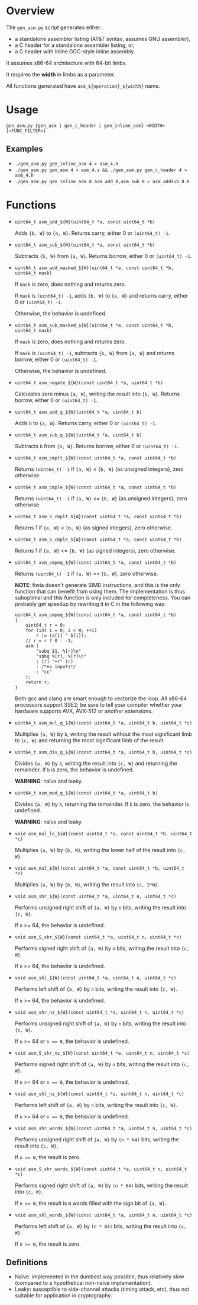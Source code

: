 Overview
===

The `gen_asm.py` script generates either:
 - a standalone assembler listing (AT&T syntax, assumes GNU assembler),
 - a C header for a standalone assembler listing, or,
 - a C header with inline GCC-style inline assembly.

It assumes x86-64 architecture with 64-bit limbs.

It requires the **width** in limbs as a parameter.

All functions generated have `asm_${operation}_${width}` name.

Usage
===

`gen_asm.py {gen_asm | gen_c_header | gen_inline_asm} <WIDTH> [<FUNC_FILTER>]`

Examples
---
 * `./gen_asm.py gen_inline_asm 4 > asm_4.h`
 * `./gen_asm.py gen_asm 4 > asm_4.s && ./gen_asm.py gen_c_header 4 > asm_4.h`
 * `./gen_asm.py gen_inline_asm 8 asm_add_8,asm_sub_8 > asm_addsub_8.h`

Functions
===

* `uint64_t asm_add_${W}(uint64_t *a, const uint64_t *b)`

  Adds `{b, W}` to `{a, W}`. Returns carry, either 0 or `(uint64_t) -1`.

* `uint64_t asm_sub_${W}(uint64_t *a, const uint64_t *b)`

  Subtracts `{b, W}` from `{a, W}`. Returns borrow, either 0 or `(uint64_t) -1`.

* `uint64_t asm_add_masked_${W}(uint64_t *a, const uint64_t *b, uint64_t mask)`

  If `mask` is zero, does nothing and returns zero.

  If `mask` is `(uint64_t) -1`, adds `{b, W}` to `{a, W}` and returns carry, either 0 or `(uint64_t) -1`.

  Otherwise, the behavior is undefined.

* `uint64_t asm_sub_masked_${W}(uint64_t *a, const uint64_t *b, uint64_t mask)`

  If `mask` is zero, does nothing and returns zero.

  If `mask` is `(uint64_t) -1`, subtracts `{b, W}` from `{a, W}` and returns borrow, either 0 or `(uint64_t) -1`.

  Otherwise, the behavior is undefined.

* `uint64_t asm_negate_${W}(const uint64_t *a, uint64_t *b)`

  Calculates zero minus `{a, W}`, writing the result into `{b, W}`. Returns borrow, either 0 or `(uint64_t) -1`.

* `uint64_t asm_add_q_${W}(uint64_t *a, uint64_t b)`

  Adds `b` to `{a, W}`. Returns carry, either 0 or `(uint64_t) -1`.

* `uint64_t asm_sub_q_${W}(uint64_t *a, uint64_t b)`

  Subtracts `b` from `{a, W}`. Returns borrow, either 0 or `(uint64_t) -1`.

* `uint64_t asm_cmplt_${W}(const uint64_t *a, const uint64_t *b)`

  Returns `(uint64_t) -1` if `{a, W}` < `{b, W}` (as unsigned integers), zero otherwise.

* `uint64_t asm_cmple_${W}(const uint64_t *a, const uint64_t *b)`

  Returns `(uint64_t) -1` if `{a, W}` <= `{b, W}` (as unsigned integers), zero otherwise.

* `uint64_t asm_S_cmplt_${W}(const uint64_t *a, const uint64_t *b)`

  Returns 1 if `{a, W}` < `{b, W}` (as signed integers), zero otherwise.

* `uint64_t asm_S_cmple_${W}(const uint64_t *a, const uint64_t *b)`

  Returns 1 if `{a, W}` <= `{b, W}` (as signed integers), zero otherwise.

* `uint64_t asm_cmpeq_${W}(const uint64_t *a, const uint64_t *b)`

  Returns `(uint64_t) -1` if `{a, W}` == `{b, W}`, zero otherwise.

  **NOTE**: fiwia doesn't generate SIMD instructions, and this is the only function that can benefit from using them.
  The implementation is thus suboptimal and this function is only included for completeness.
  You can probably get speedup by rewriting it in C in the following way:
  ```
  uint64_t asm_cmpeq_${W}(const uint64_t *a, const uint64_t *b)
  {
      uint64_t r = 0;
      for (int i = 0; i < W; ++i)
          r |= (a[i] ^ b[i]);
      // r = r ? 0 : -1;
      asm (
          "subq $1, %[r]\n"
          "sbbq %[r], %[r]\n"
          : [r] "+r" (r)
          : /*no inputs*/
          : "cc"
      );
      return r;
  }
  ```
  Both gcc and clang are smart enough to vectorize the loop.
  All x86-64 processors support SSE2; be sure to tell your compiler whether your hardware supports AVX, AVX-512 or another extensions.

* `uint64_t asm_mul_q_${W}(const uint64_t *a, uint64_t b, uint64_t *c)`

  Multiplies `{a, W}` by `b`, writing the result without the most significant limb to `{c, W}` and returning the most significant limb of the result.

* `uint64_t asm_div_q_${W}(const uint64_t *a, uint64_t b, uint64_t *c)`

  Divides `{a, W}` by `b`, writing the result into `{c, W}` and returning the remainder. If `b` is zero, the behavior is undefined.

  **WARNING**: naïve and leaky.

* `uint64_t asm_mod_q_${W}(const uint64_t *a, uint64_t b)`

  Divides `{a, W}` by `b`, returning the remainder. If `b` is zero, the behavior is undefined.

  **WARNING**: naïve and leaky.

* `void asm_mul_lo_${W}(const uint64_t *a, const uint64_t *b, uint64_t *c)`

  Multiplies `{a, W}` by `{b, W}`, writing the lower half of the result into `{c, W}`.

* `void asm_mul_${W}(const uint64_t *a, const uint64_t *b, uint64_t *c)`

  Multiplies `{a, W}` by `{b, W}`, writing the result into `{c, 2*W}`.

* `void asm_shr_${W}(const uint64_t *a, uint64_t n, uint64_t *c)`

  Performs unsigned right shift of `{a, W}` by `n` bits, writing the result into `{c, W}`.

  If `n` >= 64, the behavior is undefined.

* `void asm_S_shr_${W}(const uint64_t *a, uint64_t n, uint64_t *c)`

  Performs signed right shift of `{a, W}` by `n` bits, writing the result into `{c, W}`.

  If `n` >= 64, the behavior is undefined.

* `void asm_shl_${W}(const uint64_t *a, uint64_t n, uint64_t *c)`

  Performs left shift of `{a, W}` by `n` bits, writing the result into `{c, W}`.

  If `n` >= 64, the behavior is undefined.

* `void asm_shr_nz_${W}(const uint64_t *a, uint64_t n, uint64_t *c)`

  Performs unsigned right shift of `{a, W}` by `n` bits, writing the result into `{c, W}`.

  If `n` >= 64 or `n == 0`, the behavior is undefined.

* `void asm_S_shr_nz_${W}(const uint64_t *a, uint64_t n, uint64_t *c)`

  Performs signed right shift of `{a, W}` by `n` bits, writing the result into `{c, W}`.

  If `n` >= 64 or `n == 0`, the behavior is undefined.

* `void asm_shl_nz_${W}(const uint64_t *a, uint64_t n, uint64_t *c)`

  Performs left shift of `{a, W}` by `n` bits, writing the result into `{c, W}`.

  If `n` >= 64 or `n == 0`, the behavior is undefined.

* `void asm_shr_words_${W}(const uint64_t *a, uint64_t n, uint64_t *c)`

  Performs unsigned right shift of `{a, W}` by `(n * 64)` bits, writing the result into `{c, W}`.

  If `n >= W`, the result is zero.

* `void asm_S_shr_words_${W}(const uint64_t *a, uint64_t n, uint64_t *c)`

  Performs signed right shift of `{a, W}` by `(n * 64)` bits, writing the result into `{c, W}`.

  If `n >= W`, the result is `W` words filled with the sign bit of `{a, W}`.

* `void asm_shl_words_${W}(const uint64_t *a, uint64_t n, uint64_t *c)`

  Performs left shift of `{a, W}` by `(n * 64)` bits, writing the result into `{c, W}`.

  If `n >= W`, the result is zero.

Definitions
---

* Naïve: implemented in the dumbest way possible, thus relatively slow (compared to a hypothetical non-naïve implementation).
* Leaky: susceptible to side-channel attacks (timing attack, etc), thus not suitable for application in cryptography.
